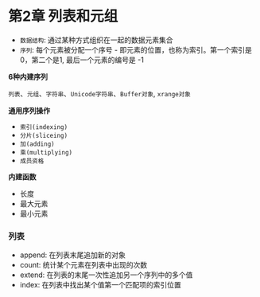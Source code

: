 # 第2章 列表和元组

* `数据结构`: 通过某种方式组织在一起的数据元素集合
* `序列`: 每个元素被分配一个序号 - 即元素的位置，也称为索引。第一个索引是0，第二个是1, 最后一个元素的编号是 -1


**6种内建序列**

`列表`、`元组`、`字符串`、`Unicode字符串`、`Buffer对象`, `xrange对象`

**通用序列操作**

* `索引(indexing)`
* `分片(sliceing)`
* `加(adding)`
* `乘(multiplying)`
* `成员资格`

**内建函数**

* 长度
* 最大元素
* 最小元素

###  列表

* append: 在列表末尾追加新的对象
* count: 统计某个元素在列表中出现的次数
* extend: 在列表的末尾一次性追加另一个序列中的多个值
* index: 在列表中找出某个值第一个匹配项的索引位置
